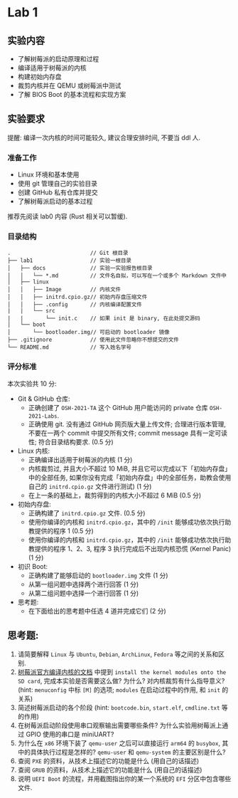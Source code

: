 # Lab 1

## 实验内容

- 了解树莓派的启动原理和过程
- 编译适用于树莓派的内核
- 构建初始内存盘
- 裁剪内核并在 QEMU 或树莓派中测试
- 了解 BIOS Boot 的基本流程和实现方案

## 实验要求

提醒: 编译一次内核的时间可能较久, 建议合理安排时间, 不要当 ddl 人.

### 准备工作

- Linux 环境和基本使用
- 使用 git 管理自己的实验目录
- 创建 GitHub 私有仓库并提交
- 了解树莓派启动的基本过程

推荐先阅读 lab0 内容 (Rust 相关可以暂缓).

### 目录结构

```
.                         // Git 根目录
├── lab1                  // 实验一根目录
│   ├── docs              // 实验一实验报告根目录
│   │   └── *.md          // 文件名自拟，可以写在一个或多个 Markdown 文件中
│   ├── linux
│   │   ├── Image         // 内核文件
│   │   ├── initrd.cpio.gz// 初始内存盘压缩文件
│   │   ├── .config       // 内核编译配置文件
|   |   └── src
|   |       └── init.c    // 如果 init 是 binary, 在此处提交源码
│   └── boot
│       └── bootloader.img// 可启动的 bootloader 镜像
├── .gitignore            // 使用此文件忽略你不想提交的文件
└── README.md             // 写入姓名学号
```

### 评分标准

本次实验共 10 分:

- Git & GitHub 仓库:
  - 正确创建了 `OSH-2021-TA` 这个 GitHub 用户能访问的 private 仓库 `OSH-2021-Labs`.
  - 正确使用 git. 没有通过 GitHub 网页版大量上传文件; 合理进行版本管理, 不要在一两个 commit 中提交所有文件; commit message 具有一定可读性; 符合目录结构要求. (0.5 分)
- Linux 内核:
  - 正确编译出适用于树莓派的内核 (1 分)
  - 内核裁剪过, 并且大小不超过 10 MiB, 并且它可以完成以下「初始内存盘」中的全部任务, 如果你没有完成「初始内存盘」中的全部任务，助教会使用自己的  `initrd.cpio.gz` 文件进行测试) (1 分)
  - 在上一条的基础上，裁剪得到的内核大小不超过 6 MiB (0.5 分)
- 初始内存盘:
  - 正确构建了 `initrd.cpio.gz` 文件. (0.5 分)
  - 使用你编译的内核和 `initrd.cpio.gz`，其中的 `/init` 能够成功依次执行助教提供的程序 1 (0.5 分)
  - 使用你编译的内核和 `initrd.cpio.gz`，其中的 `/init` 能够成功依次执行助教提供的程序 1、2、3, 程序 3 执行完成后不出现内核恐慌 (Kernel Panic) (1 分)
- 初识 Boot:
  - 正确构建了能够启动的 `bootloader.img` 文件 (1 分)
  - 从第一组问题中选择两个进行回答 (1 分)
  - 从第二组问题中选择一个进行回答 (1 分)
- 思考题:
  - 在下面给出的思考题中任选 4 道并完成它们 (2 分)

## 思考题:

1. 请简要解释 `Linux` 与 `Ubuntu`, `Debian`, `ArchLinux`, `Fedora` 等之间的关系和区别.
2. [树莓派官方编译内核的文档](https://www.raspberrypi.org/documentation/linux/kernel/building.md) 中提到 `install the kernel modules onto the SD card`, 完成本实验是否需要这么做? 为什么? 对内核裁剪有什么指导意义? (hint: `menuconfig` 中标 `[M]` 的选项; `modules` 在启动过程中的作用, 和 `init` 的关系)
3. 简述树莓派启动的各个阶段 (hint: `bootcode.bin`, `start.elf`, `cmdline.txt` 等的作用)
4. 在树莓派启动阶段使用串口观察输出需要哪些条件? 为什么实验用树莓派上通过 GPIO 使用的串口是 miniUART?   
5. 为什么在 `x86` 环境下装了 `qemu-user` 之后可以直接运行 `arm64` 的 `busybox`, 其中的具体执行过程是怎样的? `qemu-user` 和 `qemu-system` 的主要区别是什么?
6. 查阅 `PXE` 的资料，从技术上描述它的功能是什么 (用自己的话描述)
7. 查阅 `GRUB` 的资料，从技术上描述它的功能是什么 (用自己的话描述)
8. 说明 `UEFI Boot` 的流程，并用截图指出你的某一个系统的 `EFI` 分区中包含哪些文件.
